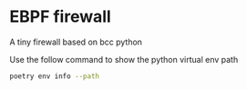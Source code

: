 # EBPF firewall 

A tiny firewall based on bcc python

Use the follow command to show the python virtual env path
```bash
poetry env info --path
```
